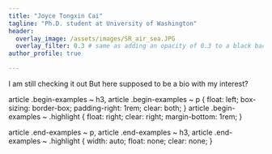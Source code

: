 ```yaml
---
title: "Joyce Tongxin Cai"
tagline: "Ph.D. student at University of Washington"
header:
  overlay_image: /assets/images/SR_air_sea.JPG
  overlay_filter: 0.3 # same as adding an opacity of 0.3 to a black background
author_profile: true

---
```


I am still checking it out
But here supposed to be a bio with my interest?

<div class="begin-examples"></div>

article .begin-examples ~ h3,
article .begin-examples ~ p {
    float: left;
    box-sizing: border-box;
    padding-right: 1rem;
    clear: both;
}
article .begin-examples ~ .highlight {
    float: right;
    clear: right;
    margin-bottom: 1rem;
}

article .end-examples ~ p,
article .end-examples ~ h3,
article .end-examples ~ .highlight {
    width: auto;
    float: none;
    clear: none;
}
<div class="end-examples"></div>


